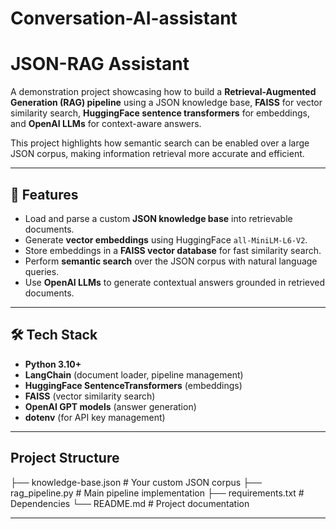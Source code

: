 # Conversation-AI-assistant
# JSON-RAG Assistant  

A demonstration project showcasing how to build a **Retrieval-Augmented Generation (RAG) pipeline** using a JSON knowledge base, **FAISS** for vector similarity search, **HuggingFace sentence transformers** for embeddings, and **OpenAI LLMs** for context-aware answers.  

This project highlights how semantic search can be enabled over a large JSON corpus, making information retrieval more accurate and efficient.  

---

## 🚀 Features  
- Load and parse a custom **JSON knowledge base** into retrievable documents.  
- Generate **vector embeddings** using HuggingFace `all-MiniLM-L6-V2`.  
- Store embeddings in a **FAISS vector database** for fast similarity search.  
- Perform **semantic search** over the JSON corpus with natural language queries.  
- Use **OpenAI LLMs** to generate contextual answers grounded in retrieved documents.  

---

## 🛠️ Tech Stack  
- **Python 3.10+**  
- **LangChain** (document loader, pipeline management)  
- **HuggingFace SentenceTransformers** (embeddings)  
- **FAISS** (vector similarity search)  
- **OpenAI GPT models** (answer generation)  
- **dotenv** (for API key management)  

---
## Project Structure
  ├── knowledge-base.json # Your custom JSON corpus
  ├── rag_pipeline.py # Main pipeline implementation
  ├── requirements.txt # Dependencies
  └── README.md # Project documentation
  
---
